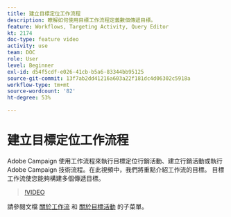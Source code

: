 ```yaml
---
title: 建立目標定位工作流程
description: 瞭解如何使用目標工作流程定義數個傳遞目標。
feature: Workflows, Targeting Activity, Query Editor
kt: 2174
doc-type: feature video
activity: use
team: DOC
role: User
level: Beginner
exl-id: d54f5cdf-e026-41cb-b5a6-83344bb95125
source-git-commit: 13f7ab2dd41216a603a22f181dc4d06302c5918a
workflow-type: tm+mt
source-wordcount: '82'
ht-degree: 53%

---
```


# 建立目標定位工作流程

Adobe Campaign 使用工作流程來執行目標定位行銷活動、建立行銷活動或執行 Adobe Campaign 技術流程。在此視頻中，我們將重點介紹工作流的目標。 目標工作流使您能夠構建多個傳遞目標。

>[!VIDEO](https://video.tv.adobe.com/v/25605?quality=12&learn=on)

請參閱文檔 [關於工作流](https://experienceleague.adobe.com/docs/campaign-classic/using/automating-with-workflows/introduction/about-workflows.html?lang=zh-Hant)
和 [關於目標活動](https://experienceleague.adobe.com/docs/campaign-classic/using/automating-with-workflows/targeting-activities/about-targeting-activities.html) 的子菜單。
